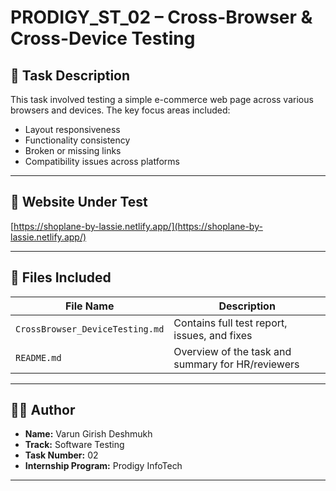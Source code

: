 # PRODIGY_ST_02 – Cross-Browser & Cross-Device Testing

## 📌 Task Description

This task involved testing a simple e-commerce web page across various browsers and devices. The key focus areas included:

- Layout responsiveness
- Functionality consistency
- Broken or missing links
- Compatibility issues across platforms

---

## 🔗 Website Under Test

[https://shoplane-by-lassie.netlify.app/](https://shoplane-by-lassie.netlify.app/)

---

## 📁 Files Included

| File Name                      | Description                                       |
|-------------------------------|---------------------------------------------------|
| `CrossBrowser_DeviceTesting.md` | Contains full test report, issues, and fixes      |
| `README.md`                   | Overview of the task and summary for HR/reviewers |

---

## 🧑‍💻 Author

- **Name:** Varun Girish Deshmukh  
- **Track:** Software Testing  
- **Task Number:** 02  
- **Internship Program:** Prodigy InfoTech

---

